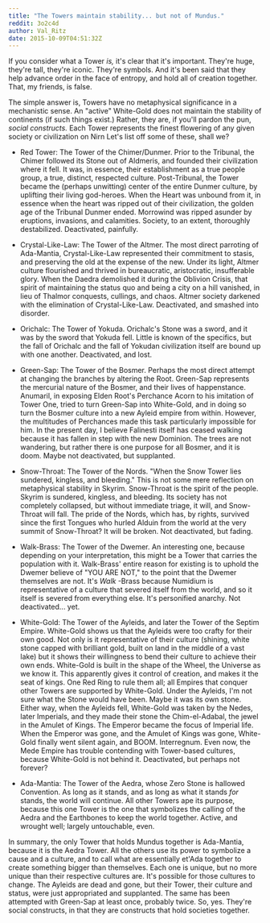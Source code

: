 ```yaml
---
title: "The Towers maintain stability... but not of Mundus."
reddit: 3o2c4d
author: Val_Ritz
date: 2015-10-09T04:51:32Z
---
```


If you consider what a Tower *is,* it's clear that it's important. They're huge, they're tall, they're iconic. They're symbols. And it's been said that they help advance order in the face of entropy, and hold all of creation together. That, my friends, is false.

The simple answer is, Towers have no metaphysical significance in a mechanistic sense. An "active" White-Gold does not maintain the stability of continents (if such things exist.) Rather, they are, if you'll pardon the pun, *social constructs.* Each Tower represents the finest flowering of any given society or civilization on Nirn Let's list off some of these, shall we?

* Red Tower: The Tower of the Chimer/Dunmer. Prior to the Tribunal, the Chimer followed its Stone out of Aldmeris, and founded their civilization where it fell. It was, in essence, their establishment as a true people group, a true, distinct, respected culture. Post-Tribunal, the Tower became the (perhaps unwitting) center of the entire Dunmer culture, by uplifting their living god-heroes. When the Heart was unbound from it, in essence when the heart was ripped out of their civilization, the golden age of the Tribunal Dunmer ended. Morrowind was ripped asunder by eruptions, invasions, and calamities. Society, to an extent, thoroughly destabilized. Deactivated, painfully.

* Crystal-Like-Law: The Tower of the Altmer. The most direct parroting of Ada-Mantia, Crystal-Like-Law represented their commitment to stasis, and preserving the old at the expense of the new. Under its light, Altmer culture flourished and thrived in bureaucratic, aristocratic, insufferable glory. When the Daedra demolished it during the Oblivion Crisis, that spirit of maintaining the status quo and being a city on a hill vanished, in lieu of Thalmor conquests, cullings, and chaos. Altmer society darkened with the elimination of Crystal-Like-Law. Deactivated, and smashed into disorder.

* Orichalc: The Tower of Yokuda. Orichalc's Stone was a sword, and it was by the sword that Yokuda fell. Little is known of the specifics, but the fall of Orichalc and the fall of Yokudan civilization itself are bound up with one another. Deactivated, and lost.

* Green-Sap: The Tower of the Bosmer. Perhaps the most direct attempt at changing the branches by altering the Root. Green-Sap represents the mercurial nature of the Bosmer, and their lives of happenstance. Anumaril, in exposing Elden Root's Perchance Acorn to his imitation of Tower One, tried to turn Green-Sap into White-Gold, and in doing so turn the Bosmer culture into a new Ayleid empire from within. However, the multitudes of Perchances made this task particularly impossible for him. In the present day, I believe Falinesti itself has ceased walking because it has fallen in step with the new Dominion. The trees are not wandering, but rather there is one purpose for all Bosmer, and it is doom. Maybe not deactivated, but supplanted.

* Snow-Throat: The Tower of the Nords. "When the Snow Tower lies sundered, kingless, and bleeding." This is not some mere reflection on metaphysical stability in Skyrim. Snow-Throat is the spirit of the people. Skyrim is sundered, kingless, and bleeding. Its society has not completely collapsed, but without immediate triage, it will, and Snow-Throat will fall. The pride of the Nords, which has, by rights, survived since the first Tongues who hurled Alduin from the world at the very summit of Snow-Throat? It will be broken. Not deactivated, but fading.

* Walk-Brass: The Tower of the Dwemer. An interesting one, because depending on your interpretation, this might be a Tower that carries the population with it. Walk-Brass' entire reason for existing is to uphold the Dwemer believe of "YOU ARE NOT," to the point that the Dwemer themselves are not. It's *Walk* -Brass because Numidium is representative of a culture that severed itself from the world, and so it itself is severed from everything else. It's personified anarchy. Not deactivated... yet.

* White-Gold: The Tower of the Ayleids, and later the Tower of the Septim Empire. White-Gold shows us that the Ayleids were too crafty for their own good. Not only is it representative of their culture (shining, white stone capped with brilliant gold, built on land in the middle of a vast lake) but it shows their willingness to bend their culture to achieve their own ends. White-Gold is built in the shape of the Wheel, the Universe as we know it. This apparently gives it control of creation, and makes it the seat of kings. One Red Ring to rule them all; all Empires that conquer other Towers are supported by White-Gold. Under the Ayleids, I'm not sure what the Stone would have been. Maybe it was its own stone. Either way, when the Ayleids fell, White-Gold was taken by the Nedes, later Imperials, and they made their stone the Chim-el-Adabal, the jewel in the Amulet of Kings. The Emperor became the focus of Imperial life. When the Emperor was gone, and the Amulet of Kings was gone, White-Gold finally went silent again, and BOOM. Interregnum. Even now, the Mede Empire has trouble contending with Tower-based cultures, because White-Gold is not behind it. Deactivated, but perhaps not forever?

* Ada-Mantia: The Tower of the Aedra, whose Zero Stone is hallowed Convention. As long as it stands, and as long as what it stands *for* stands, the world will continue. All other Towers ape its purpose, because this one Tower is the one that symbolizes the calling of the Aedra and the Earthbones to keep the world together. Active, and wrought well; largely untouchable, even. 

In summary, the only Tower that holds Mundus together is Ada-Mantia, because it is the Aedra Tower. All the others use its power to symbolize a cause and a culture, and to call what are essentially et'Ada together to create something bigger than themselves. Each one is unique, but no more unique than their respective cultures are. It's possible for those cultures to change. The Ayleids are dead and gone, but their Tower, their culture and status, were just appropriated and supplanted. The same has been attempted with Green-Sap at least once, probably twice. So, yes. They're social constructs, in that they are constructs that hold societies together. 


